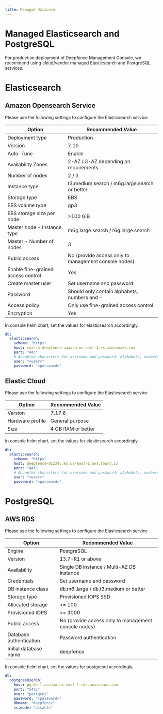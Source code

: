 ```yaml
---
title: Managed Database
---
```


# Managed Elasticsearch and PostgreSQL

For production deployment of Deepfence Management Console, we recommend using cloud/vendor managed Elasticsearch and PostgreSQL services.

# Elasticsearch

## Amazon Opensearch Service

Please use the following settings to configure the Elasticsearch service

| Option                             | Recommended Value                                    |
|------------------------------------|------------------------------------------------------|
| Deployment type                    | Production                                           |
| Version                            | 7.10                                                 |
| Auto-Tune                          | Enable                                               |
| Availability Zones                 | 2-AZ  / 3-AZ depending on requirements               |
| Number of nodes                    | 2 / 3                                                |
| Instance type                      | t3.medium.search / m6g.large.search or better        |
| Storage type                       | EBS                                                  |
| EBS volume type                    | gp3                                                  |
| EBS storage size per node          | >100 GiB                                             |
| Master node - Instance type        | m6g.large.search / r6g.large.search                  |
| Master - Number of nodes           | 3                                                    |
| Public access                      | No (provide access only to management console nodes) |
| Enable fine-grained access control | Yes                                                  |
| Create master user                 | Set username and password                            |
| Password                           | Should only contain alphabets, numbers and -         |
| Access policy                      | Only use fine-grained access control                 |
| Encryption                         | Yes                                                  |

In console helm chart, set the values for elasticsearch accordingly.
```yaml
db:
  elasticsearch:
    scheme: "https"
    host: search-deepfence-aaaaaa.us-east-1.es.amazonaws.com
    port: "443"
    # Accepted characters for username and password: alphabets, numbers and -
    user: "<user>"
    password: "<password>"
```

## Elastic Cloud

Please use the following settings to configure the Elasticsearch service

| Option           | Recommended Value  |
|------------------|--------------------|
| Version          | 7.17.6             |
| Hardware profile | General purpose    |
| Size             | 4 GB RAM or better |


In console helm chart, set the values for elasticsearch accordingly.
```yaml
db:
  elasticsearch:
    scheme: "https"
    host: deepfence-012345.es.us-east-1.aws.found.io
    port: "443"
    # Accepted characters for username and password: alphabets, numbers and -
    user: "<user>"
    password: "<password>"
```

# PostgreSQL

## AWS RDS

Please use the following settings to configure the Elasticsearch service

| Option                  | Recommended Value                                    |
|-------------------------|------------------------------------------------------|
| Engine                  | PostgreSQL                                           |
| Version                 | 13.7-R1 or above                                     |
| Availability            | Single DB instance / Multi-AZ DB instance            |
| Credentials             | Set username and password                            |
| DB instance class       | db.m6i.large / db.t3.medium or better                |
| Storage type            | Provisioned IOPS SSD                                 |
| Allocated storage       | >= 100                                               |
| Provisioned IOPS        | >= 3000                                              |
| Public access           | No (provide access only to management console nodes) |
| Database authentication | Password authentication                              |
| Initial database name   | deepfence                                            |

In console helm chart, set the values for postgresql accordingly.
```yaml
db:
  postgresUserDb:
    host: pg-db-1.aaaaaa.us-east-1.rds.amazonaws.com
    port: "5432"
    user: "postgres"
    password: "<password>"
    dbname: "deepfence"
    sslmode: "disable"
```
